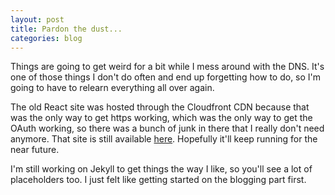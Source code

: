 ```yaml
---
layout: post
title: Pardon the dust...
categories: blog
---
```


Things are going to get weird for a bit while I mess around with the DNS.  It's one of those things I don't do often and end up forgetting how to do, so I'm going to have to relearn everything all over again.

The old React site was hosted through the Cloudfront CDN because that was the only way to get https working, which was the only way to get the OAuth working, so there was a bunch of junk in there that I really don't need anymore.  That site is still available [here](https://main.d9jvqhx9di90m.amplifyapp.com/).  Hopefully it'll keep running for the near future.

I'm still working on Jekyll to get things the way I like, so you'll see a lot of placeholders too.  I just felt like getting started on the blogging part first.


